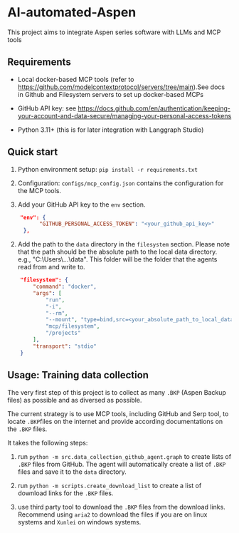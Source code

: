 # AI-automated-Aspen
This project aims to integrate Aspen series software with LLMs and MCP tools 

## Requirements

- Local docker-based MCP tools (refer to https://github.com/modelcontextprotocol/servers/tree/main).See docs in Github and Filesystem servers to set up docker-based MCPs

- GitHub API key: see https://docs.github.com/en/authentication/keeping-your-account-and-data-secure/managing-your-personal-access-tokens

- Python 3.11+ (this is for later integration with Langgraph Studio)

## Quick start 

1. Python environment setup: `pip install -r requirements.txt`

2. Configuration: `configs/mcp_config.json` contains the configuration for the MCP tools. 

1. Add your GitHub API key to the `env` section. 

```json
    "env": {
          "GITHUB_PERSONAL_ACCESS_TOKEN": "<your_github_api_key>"
     },
```

2. Add the path to the `data` directory in the `filesystem` section. Please note that the path should be the absolute path to the local data directory. e.g., "C:\\Users\\...\\data". This folder will be the folder that the agents read from and write to. 

```json
    "filesystem": {
        "command": "docker",
        "args": [
            "run",
            "-i",
            "--rm",
            "--mount", "type=bind,src=<your_absolute_path_to_local_data_directory> ,dst=/projects/data",
            "mcp/filesystem",
            "/projects"
        ],
        "transport": "stdio"
    }
```


## Usage: Training data collection 

The very first step of this project is to collect as many `.BKP` (Aspen Backup files) as possible and as diversed as possible. 

The current strategy is to use MCP tools, including GitHub and Serp tool, to locate `.BKP`files on the internet and provide according documentations on the `.BKP` files. 

It takes the following steps: 

1. run `python -m src.data_collection_github_agent.graph` to create lists of `.BKP` files from GitHub. The agent will automatically create a list of `.BKP` files and save it to the `data` directory. 

2. run `python -m scripts.create_download_list` to create a list of download links for the `.BKP` files. 

3. use third party tool to download the `.BKP` files from the download links. Recommend using `aria2` to download the files if you are on linux systems and `Xunlei` on windows systems. 


